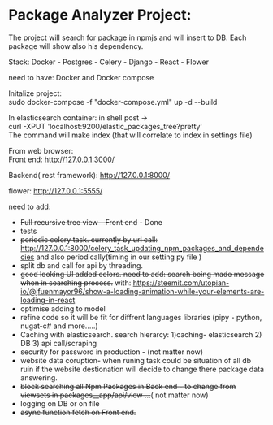 
# Package Analyzer Project:

The project will search for package in npmjs and will insert to DB.
Each package will show also his dependency.

Stack: Docker - Postgres -  Celery - Django  - React - Flower

need to have:
Docker and Docker compose

Initalize project:  
sudo docker-compose -f "docker-compose.yml" up -d --build

In elasticsearch container:
in shell post ->   
 curl -XPUT 'localhost:9200/elastic_packages_tree?pretty'  
The command will make index (that will correlate to index in settings file)  



From web browser:  
 Front end: 
    http://127.0.0.1:3000/

 Backend( rest framework): 
    http://127.0.0.1:8000/

 flower: 
    http://127.0.0.1:5555/



need to add:

- ~~Full recursive tree view - Front end~~ - Done    
- tests
- ~~periodic celery task. currently by url call:~~
 http://127.0.0.1:8000/celery_task_updating_npm_packages_and_dependecies and also periodically(timing in our setting py file )  
- split db and call for api by threading.
- ~~good looking UI added colors. need to add:  search being made message  when in searching process.~~
with:  https://steemit.com/utopian-io/@jfuenmayor96/show-a-loading-animation-while-your-elements-are-loading-in-react
- optimise adding to model 
- refine code so it will be fit for diffrent languages libraries (pipy - python, nugat-c#  and more.....)
- Caching with elasticsearch. search hierarcy: 1)caching- elasticsearch 2) DB 3) api call/scraping 
- security for password in production - (not matter now)
- website data coruption- when runing task could be situation of all db ruin if the website destionation will decide to change there package data answering.
- ~~block searching all  Npm Packages in Back end - to change from viewsets in packages__app/api/view ...~~( not matter now)
- logging on DB or on file
- ~~async function fetch on Front end.~~ 

